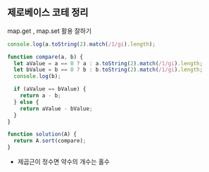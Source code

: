 ## 제로베이스 코테 정리

map.get , map.set 활용 잘하기

```js
console.log(a.toString(2).match(/1/gi).length);
```

```js
function compare(a, b) {
  let aValue = a == 0 ? a : a.toString(2).match(/1/gi).length;
  let bValue = b == 0 ? b : b.toString(2).match(/1/gi).length;
  console.log(b);

  if (aValue == bValue) {
    return a - b;
  } else {
    return aValue - bValue;
  }
}

function solution(A) {
  return A.sort(compare);
}
```

- 제곱근이 정수면 약수의 개수는 홀수
